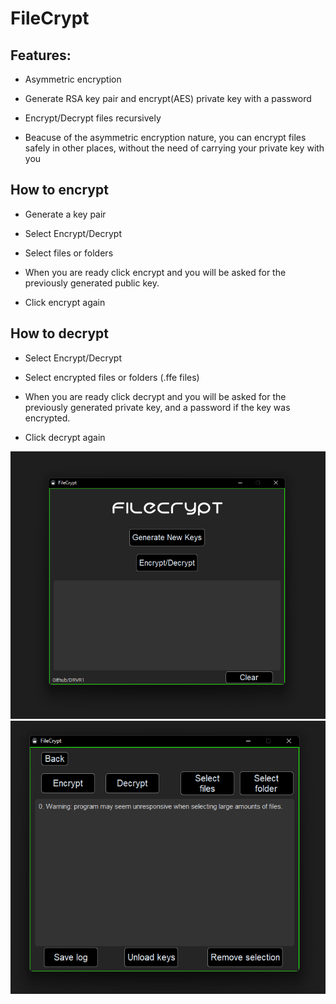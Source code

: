 # FileCrypt

## Features:

- Asymmetric encryption

- Generate RSA key pair and encrypt(AES) private key with a password

- Encrypt/Decrypt files recursively

- Beacuse of the asymmetric encryption nature, you can encrypt files safely in other places, without the need of carrying your private key with you

## How to encrypt

- Generate a key pair

- Select Encrypt/Decrypt

- Select files or folders

- When you are ready click encrypt and you will be asked for the previously generated public key.

- Click encrypt again 

## How to decrypt

- Select Encrypt/Decrypt

- Select encrypted files or folders (.ffe files)

- When you are ready click decrypt and you will be asked for the previously generated private key, and a password if the key was encrypted.

- Click decrypt again 

![Captura1](https://raw.githubusercontent.com/DRVR1/FileCrypt/main/res/screen1.png)
![Captura2](https://raw.githubusercontent.com/DRVR1/FileCrypt/main/res/screen2.png)
